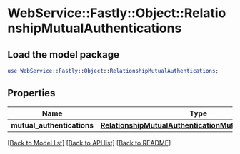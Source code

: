 # WebService::Fastly::Object::RelationshipMutualAuthentications

## Load the model package
```perl
use WebService::Fastly::Object::RelationshipMutualAuthentications;
```

## Properties
Name | Type | Description | Notes
------------ | ------------- | ------------- | -------------
**mutual_authentications** | [**RelationshipMutualAuthenticationMutualAuthentication**](RelationshipMutualAuthenticationMutualAuthentication.md) |  | [optional] 

[[Back to Model list]](../README.md#documentation-for-models) [[Back to API list]](../README.md#documentation-for-api-endpoints) [[Back to README]](../README.md)


